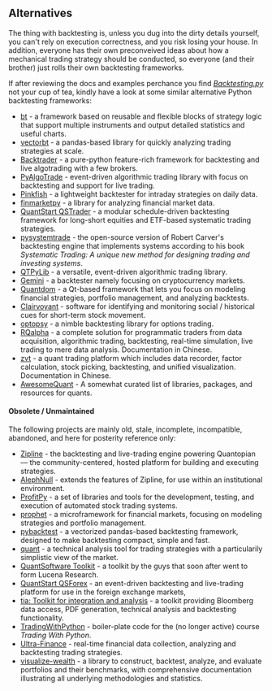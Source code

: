 Alternatives
------------
The thing with backtesting is, unless you dug into the dirty details yourself, you can't rely on execution correctness,
and you risk losing your house. In addition, everyone has their own preconveived ideas about how a mechanical trading
strategy should be conducted, so everyone (and their brother)
just rolls their own backtesting frameworks.

If after reviewing the docs and examples perchance you find
[_Backtesting.py_](https://kernc.github.io/backtesting.py) not your cup of tea, kindly have a look at some similar
alternative Python backtesting frameworks:

- [bt](http://pmorissette.github.io/bt/) - a framework based on reusable and flexible blocks of strategy logic that
  support multiple instruments and output detailed statistics and useful charts.
- [vectorbt](https://polakowo.io/vectorbt/) - a pandas-based library for quickly analyzing trading strategies at scale.
- [Backtrader](https://www.backtrader.com/) - a pure-python feature-rich framework for backtesting and live algotrading
  with a few brokers.
- [PyAlgoTrade](https://gbeced.github.io/pyalgotrade/) - event-driven algorithmic trading library with focus on
  backtesting and support for live trading.
- [Pinkfish](http://fja05680.github.io/pinkfish/) - a lightweight backtester for intraday strategies on daily data.
- [finmarketpy](https://github.com/cuemacro/finmarketpy) - a library for analyzing financial market data.
- [QuantStart QSTrader](https://github.com/mhallsmoore/qstrader/) - a modular schedule-driven backtesting framework for
  long-short equities and ETF-based systematic trading strategies.
- [pysystemtrade](https://github.com/robcarver17/pysystemtrade) - the open-source version of Robert Carver's backtesting
  engine that implements systems according to his book _Systematic Trading:
  A unique new method for designing trading and investing systems_.
- [QTPyLib](https://github.com/ranaroussi/qtpylib) - a versatile, event-driven algorithmic trading library.
- [Gemini](https://github.com/anfederico/Gemini) - a backtester namely focusing on cryptocurrency markets.
- [Quantdom](https://github.com/constverum/Quantdom) - a Qt-based framework that lets you focus on modeling financial
  strategies, portfolio management, and analyzing backtests.
- [Clairvoyant](https://github.com/anfederico/Clairvoyant) - software for identifying and monitoring social / historical
  cues for short-term stock movement.
- [optopsy](https://github.com/michaelchu/optopsy) - a nimble backtesting library for options trading.
- [RQalpha](https://github.com/ricequant/rqalpha) - a complete solution for programmatic traders from data acquisition,
  algorithmic trading, backtesting, real-time simulation, live trading to mere data analysis. Documentation in Chinese.
- [zvt](https://github.com/zvtvz/zvt) - a quant trading platform which includes data recorder, factor calculation, stock
  picking, backtesting, and unified visualization. Documentation in Chinese.
- [AwesomeQuant](https://github.com/wilsonfreitas/awesome-quant#trading--backtesting) - A somewhat curated list of
  libraries, packages, and resources for quants.

#### Obsolete / Unmaintained

The following projects are mainly old, stale, incomplete, incompatible, abandoned, and here for posterity reference
only:

- [Zipline](https://www.zipline.io/) - the backtesting and live-trading engine powering Quantopian — the
  community-centered, hosted platform for building and executing strategies.
- [AlephNull](https://github.com/CarterBain/AlephNull) - extends the features of Zipline, for use within an
  institutional environment.
- [ProfitPy](https://code.google.com/p/profitpy/) - a set of libraries and tools for the development, testing, and
  execution of automated stock trading systems.
- [prophet](https://github.com/Emsu/prophet) - a microframework for financial markets, focusing on modeling strategies
  and portfolio management.
- [pybacktest](https://github.com/ematvey/pybacktest) - a vectorized pandas-based backtesting framework, designed to
  make backtesting compact, simple and fast.
- [quant](https://github.com/maihde/quant) - a technical analysis tool for trading strategies with a particularily
  simplistic view of the market.
- [QuantSoftware Toolkit](https://github.com/QuantSoftware/QuantSoftwareToolkit) - a toolkit by the guys that soon after
  went to form Lucena Research.
- [QuantStart QSForex](https://github.com/mhallsmoore/qsforex) - an event-driven backtesting and live-trading platform
  for use in the foreign exchange markets,
- [tia: Toolkit for integration and analysis](https://github.com/PaulMest/tia/) - a toolkit providing Bloomberg data
  access, PDF generation, technical analysis and backtesting functionality.
- [TradingWithPython](https://github.com/sjev/trading-with-python) - boiler-plate code for the (no longer active)
  course _Trading With Python_.
- [Ultra-Finance](https://github.com/panpanpandas/ultrafinance) - real-time financial data collection, analyzing and
  backtesting trading strategies.
- [visualize-wealth](https://github.com/benjaminmgross/visualize-wealth) - a library to construct, backtest, analyze,
  and evaluate portfolios and their benchmarks, with comprehensive documentation illustrating all underlying
  methodologies and statistics.
